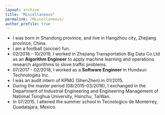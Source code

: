 ```yaml
---
layout: archive
title: "Miscellaneous"
permalink: /Miscellaneous/
author_profile: true
---
```



* I was born in Shandong province, and live in Hangzhou city, Zhejiang province, China.
* I am a football (soccer) fun.
* 02/2018 - 10/2019, I worked in Zhejiang Transportation Big Data Co.Ltd as an **Algorithm Engineer** to apply machine learning and operations research algorithms to slove traffic problems.
* 07/2017 - 02/2018, I worked as a **Software Engineer** in Hundsun Technologies Inc. 
* I was an audit intern of KPMG (ShenZhen) in 01/2015.
* During the master period (08/2015-03/2016), I exchanged in the Department of Industrial Engineering and Engineering Management of National Tsinghua University, Hsinchu, TaiWan.
* In 07/2015, I attened the summer school in Tecnologico de Monterrey, Guadalajara, Mexico.
